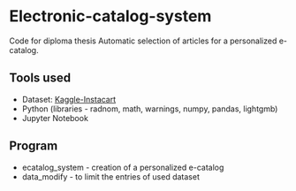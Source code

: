 # Electronic-catalog-system

Code for diploma thesis Automatic selection of articles for a personalized e-catalog.


## Tools used

- Dataset: [Kaggle-Instacart](https://www.kaggle.com/competitions/instacart-market-basket-analysis/data)
- Python (libraries - radnom, math, warnings, numpy, pandas, lightgmb)
- Jupyter Notebook


## Program

- ecatalog_system - creation of a personalized e-catalog
- data_modify - to limit the entries of used dataset

